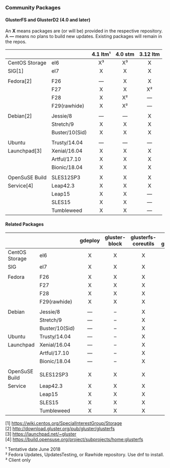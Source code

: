 ### Community Packages

#### GlusterFS and GlusterD2 (4.0 and later)

An **X** means packages are (or will be) provided in the respective repository.  
A **—** means no plans to build new updates. Existing packages will remain in the repos.  

|              |              |  4.1 ltm¹ |  4.0 stm  | 3.12 ltm  |
|--------------|--------------|:---------:|:---------:|:---------:|
|CentOS Storage|el6           |     X³    |     X³    |     X     |
|SIG[1]        |el7           |     X     |     X     |     X     |
|              |              |           |           |           |
|Fedora[2]     |F26           |     —     |     X     |     X     |
|              |F27           |     X     |     X     |     X²    |
|              |F28           |     X     |     X²    |     —     |
|              |F29(rawhide)  |     X     |     X²    |     —     |     
|              |              |           |           |           |
|Debian[2]     |Jessie/8      |     —     |     —     |     X     |
|              |Stretch/9     |     X     |     X     |     X     |
|              |Buster/10(Sid)|     X     |     X     |     X     |
|              |              |           |           |           |
|Ubuntu        |Trusty/14.04  |     —     |     —     |     —     |
|Launchpad[3]  |Xenial/16.04  |     X     |     X     |     X     |
|              |Artful/17.10  |     X     |     X     |     X     |
|              |Bionic/18.04  |     X     |     X     |     X     |
|              |              |           |           |           |
|OpenSuSE Build|SLES12SP3     |     X     |     X     |     X     |
|Service[4]    |Leap42.3      |     X     |     X     |     X     |
|              |Leap15        |     X     |     X     |     —     |
|              |SLES15        |     X     |     X     |     —     |
|              |Tumbleweed    |     X     |     X     |     —     |


#### Related Packages

|              |              | gdeploy | gluster-block | glusterfs-coreutils | nfs-ganesha | Samba |
|--------------|--------------|:-------:|:-------------:|:-------------------:|:-----------:|:-----:|
|CentOS Storage|el6           |    X    |       X       |         X           |      X      |   ?   |
|SIG           |el7           |    X    |       X       |         X           |      X      |   ?   |
|              |              |         |               |                     |             |       |
|Fedora        |F26           |    X    |       X       |         X           |      X      |   ?   |
|              |F27           |    X    |       X       |         X           |      X      |   ?   |
|              |F28           |    X    |       X       |         X           |      X      |   ?   |
|              |F29(rawhide)  |    X    |       X       |         X           |      X      |   ?   |
|              |              |         |               |                     |             |       |
|Debian        |Jessie/8      |    —    |       –       |         X           |      X      |   ?   |
|              |Stretch/9     |    —    |       –       |         X           |      X      |   ?   |
|              |Buster/10(Sid)|    —    |       –       |         X           |      X      |   ?   |
|Ubuntu        |Trusty/14.04  |    —    |       –       |         X           |      X      |   ?   |
|Launchpad     |Xenial/16.04  |    —    |       –       |         X           |      X      |   ?   |
|              |Artful/17.10  |    —    |       –       |         X           |      X      |   ?   |
|              |Bionic/18.04  |    —    |       –       |         X           |      X      |   ?   |
|              |              |         |               |                     |             |       |
|OpenSuSE Build|SLES12SP3     |    X    |     X         |         X           |      X      |   ?   |
|Service       |Leap42.3      |    X    |     X         |         X           |      X      |   ?   |
|              |Leap15        |    X    |     X         |         X           |      X      |   ?   |
|              |SLES15        |    X    |     X         |         X           |      X      |   ?   |
|              |Tumbleweed    |    X    |     X         |         X           |      X      |   ?   |



[1] <https://wiki.centos.org/SpecialInterestGroup/Storage>  
[2] <http://download.gluster.org/pub/gluster/glusterfs>  
[3] <https://launchpad.net/~gluster>  
[4] <https://build.opensuse.org/project/subprojects/home:glusterfs>  

¹ Tentative date June 2018  
² Fedora Updates, UpdatesTesting, or Rawhide repository. Use dnf to install.  
³ Client only  
